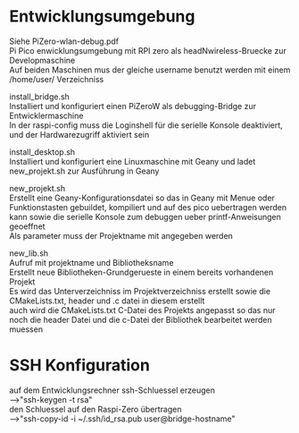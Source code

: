 # Entwicklungsumgebung
Siehe PiZero-wlan-debug.pdf\
Pi Pico enwicklungsumgebung mit RPI zero als headNwireless-Bruecke zur Developmaschine\
Auf beiden Maschinen mus der gleiche username benutzt werden mit einem /home/user/ Verzeichniss

install_bridge.sh\
Installiert und konfiguriert einen PiZeroW als debugging-Bridge zur Entwicklermaschine\
In der raspi-config muss die Loginshell für die serielle Konsole deaktiviert, und der Hardwarezugriff aktiviert sein

install_desktop.sh\
Installiert und konfiguriert eine Linuxmaschine mit Geany und ladet new_projekt.sh zur Ausführung in Geany

new_projekt.sh\
Erstellt eine Geany-Konfigurationsdatei so das in Geany mit Menue oder Funktionstasten gebuildet, kompiliert und auf des pico uebertragen werden kann sowie die serielle Konsole zum debuggen ueber printf-Anweisungen geoeffnet\
Als parameter muss der Projektname mit angegeben werden

new_lib.sh\
Aufruf mit projektname und Bibliotheksname\
Erstellt neue Bibliotheken-Grundgerueste in einem bereits vorhandenen Projekt\
Es wird das Unterverzeichniss im Projektverzeichniss erstellt sowie die CMakeLists.txt, header und .c datei in diesem erstellt\
auch wird die CMakeLists.txt  C-Datei des Projekts angepasst so das nur noch die header Datei und die c-Datei der Bibliothek bearbeitet werden muessen


# SSH Konfiguration
auf dem Entwicklungsrechner ssh-Schluessel erzeugen\
-->"ssh-keygen -t rsa"\
den Schluessel auf den Raspi-Zero übertragen\
-->"ssh-copy-id -i ~/.ssh/id_rsa.pub user@bridge-hostname"
